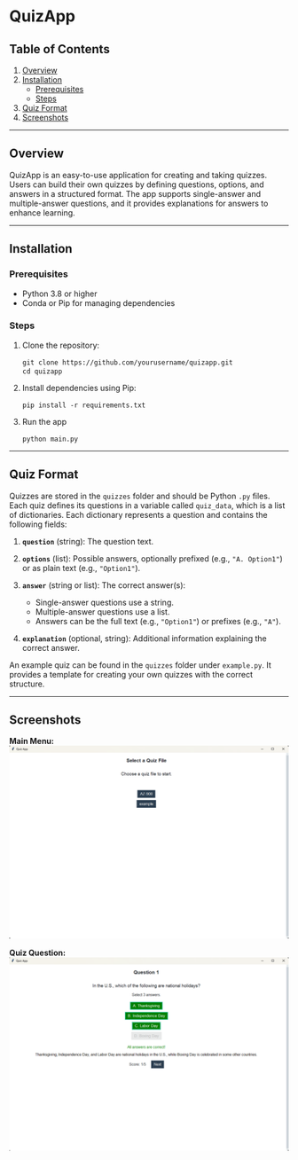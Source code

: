 # QuizApp

## Table of Contents
1. [Overview](#overview)
2. [Installation](#installation)
   - [Prerequisites](#prerequisites)
   - [Steps](#steps)
3. [Quiz Format](#quiz-format)
4. [Screenshots](#screenshots)

---

## Overview
QuizApp is an easy-to-use application for creating and taking quizzes. Users can build their own quizzes by defining questions, options, and answers in a structured format. The app supports single-answer and multiple-answer questions, and it provides explanations for answers to enhance learning.

---

## Installation

### Prerequisites
- Python 3.8 or higher
- Conda or Pip for managing dependencies

### Steps
1. Clone the repository:
   ```
   git clone https://github.com/yourusername/quizapp.git
   cd quizapp
   ```

2. Install dependencies using Pip:
    ```
    pip install -r requirements.txt
    ```

3. Run the app
    ```
    python main.py
    ```

---

## Quiz Format

Quizzes are stored in the `quizzes` folder and should be Python `.py` files. Each quiz defines its questions in a variable called `quiz_data`, which is a list of dictionaries. Each dictionary represents a question and contains the following fields:

1. **`question`** (string): The question text.

2. **`options`** (list): Possible answers, optionally prefixed (e.g., `"A. Option1"`) or as plain text (e.g., `"Option1"`).

3. **`answer`** (string or list): The correct answer(s):
   - Single-answer questions use a string.
   - Multiple-answer questions use a list.
   - Answers can be the full text (e.g., `"Option1"`) or prefixes (e.g., `"A"`).

4. **`explanation`** (optional, string): Additional information explaining the correct answer.

An example quiz can be found in the `quizzes` folder under `example.py`. It provides a template for creating your own quizzes with the correct structure.

---

## Screenshots

**Main Menu:**  
![Main Menu](https://raw.githubusercontent.com/YinTaiWang/QuizApp/main/screenshots/main_menu.png)

**Quiz Question:**  
![Quiz Question](https://raw.githubusercontent.com/YinTaiWang/QuizApp/main/screenshots/quiz_example.png)